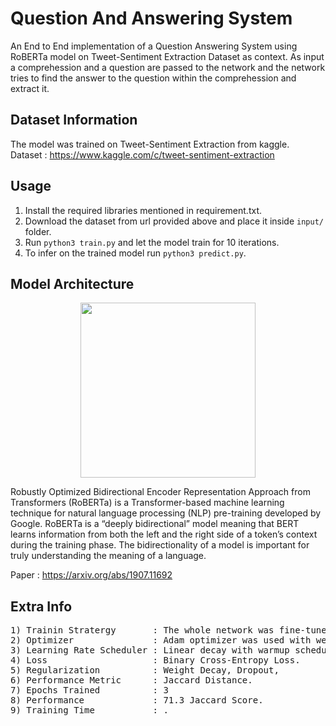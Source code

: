 # Question And Answering System

An End to End implementation of a Question Answering System using RoBERTa model on Tweet-Sentiment Extraction Dataset as context. As input a comprehession and a question are passed to the network and the network tries to find the answer to the question within the comprehession and extract it.

## Dataset Information
The model was trained on Tweet-Sentiment Extraction from kaggle.</br>
Dataset : https://www.kaggle.com/c/tweet-sentiment-extraction

## Usage

1) Install the required libraries mentioned in requirement.txt.
2) Download the dataset from url provided above and place it inside ``` input/ ``` folder.
3) Run ```python3 train.py``` and let the model train for 10 iterations.
4) To infer on the trained model run ```python3 predict.py```.

## Model Architecture 

<p align="center">
  <img src="https://www.vproexpert.com/wp-content/uploads/2019/12/google-bert-745x342-1.png" height="280" />
</p>

Robustly Optimized Bidirectional Encoder Representation Approach from Transformers (RoBERTa) is a Transformer-based machine learning technique for natural language processing (NLP) pre-training developed by Google. RoBERTa is a “deeply bidirectional” model meaning that BERT learns information from both the left and the right side of a token’s context during the training phase. The bidirectionality of a model is important for truly understanding the meaning of a language. </br>

Paper : https://arxiv.org/abs/1907.11692


## Extra Info
<pre>
1) Trainin Stratergy       : The whole network was fine-tuned on the dataset.
2) Optimizer               : Adam optimizer was used with weight decay.
3) Learning Rate Scheduler : Linear decay with warmup scheduler.
4) Loss                    : Binary Cross-Entropy Loss.
5) Regularization          : Weight Decay, Dropout, 
6) Performance Metric      : Jaccard Distance.
7) Epochs Trained          : 3
8) Performance             : 71.3 Jaccard Score.
9) Training Time           : .
</pre>
